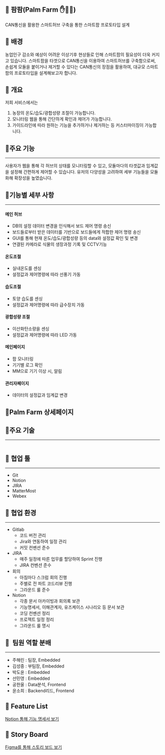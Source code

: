 ## 🥦 팜팜(Palm Farm ✋🥗🤚) 
CAN통신을 활용한 스마트허브 구축을 통한 스마트팜 프로토타입 설계

## 	🥦 배경

농업인구 감소와 예상이 어려운 이상기후 현상들로 인해 스마트팜의 필요성이 더욱 커지고 있습니다.
스마트팜을 타겟으로 CAN통신을 이용하여 스마트허브를 구축함으로써,
손쉽게 모듈을 붙이거나 제거할 수 있다는 CAN통신의 장점을 활용하여, 대규모 스마트팜의 프로토타입을 설계해보고자 합니다.


##  🥦 개요

저희 서비스에서는
1. 농장의 온도/습도/광합성량 조절이 가능합니다.
2. 모니터링 웹을 통해 간단하게 확인과 제어가 가능합니다.
3. 가이드라인에 따라 원하는 기능을 추가하거나 제거하는 등 커스터마이징이 가능합니다.


## 	🥦주요 기능

---
사용자가 웹을 통해 각 허브의 상태를 모니터링할 수 있고, 모듈마다의 타겟값과 임계값을 설정해 간편하게 제어할 수 있습니다.
유저의 다양성을 고려하여 세부 기능들을 모듈화해 확장성을 높였습니다.

## 	🥦기능별 세부 사항

---
#### 메인 허브
- DB의 설정 데이터 변경을 인식해서 보드 제어 명령 송신
- 보드들로부터 받은 데이터를 기반으로 보드들에게 적합한 제어 명령 송신
- GUI를 통해 현재 온도/습도/광합성량 등의 data와 설정값 확인 및 변경
- 연결된 카메라로 식물의 생장과정 기록 및 CCTV기능

#### 온도조절
- 실내온도를 센싱
- 설정값과 제어명령에 따라 선풍기 가동

#### 습도조절
- 토양 습도를 센싱
- 설정값과 제어명령에 따라 급수장치 가동

#### 광합성량 조절
- 이산화탄소량을 센싱
- 설정값과 제어명령에 따라 LED 가동

#### 메인페이지
- 팜 모니터링
- 기기별 로그 확인
- MM으로 기기 이상 시, 알림

#### 관리자페이지
- 데이터의 설정값과 임계값 변경


## 	🥦Palm Farm 상세페이지


## 	🥦주요 기술

---
![]()




## 🥦 협업 툴

---

- Git
- Notion
- JIRA
- MatterMost
- Webex

## 🌽 협업 환경

---

- Gitlab
  - 코드 버전 관리
  - Jira와 연동하여 일정 관리
  - 커밋 컨벤션 준수
- JIRA
  - 매주 일정에 따른 업무를 할당하여 Sprint 진행
  - JIRA 컨벤션 준수
- 회의
  - 아침마다 스크럼 회의 진행
  - 주별로 전 파트 코드리뷰 진행
  - 그라운드 룰 준수
- Notion
  - 각종 문서 아카이빙과 회의록 보관
  - 기능명세서, 이해관계자, 유즈케이스 시나리오 등 문서 보관
  - 코딩 컨벤션 정리
  - 프로젝트 일정 정리
  - 그라운드 룰 명시

## 🌽  팀원 역할 분배

---
- 주해린 : 팀장, Embedded
- 김성중 : 부팀장, Embedded
- 박도윤 : Embedded
- 선민영 : Embedded
- 공한울 : Data분석, Frontend
- 윤소희 : Backend리드, Frontend




## 🌽 Feature List

[Notion 통해 기능 명세서 보기](https://www.notion.so/3-c7540173534f49f184c4a729590883f5)

## 🌽 Story Board

[Figma를 통해 스토리 보드 보기](https://www.figma.com/file/iEkN1V9dKR4NwmZLkmVCnn/6%EB%B2%A0%EB%94%94%EB%93%9C-team-library?node-id=0-1&t=YPV1c2WtfBoiGqnO-0)


